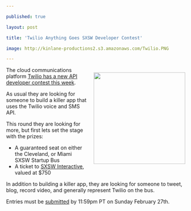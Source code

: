 ---
published: true
layout: post
title: 'Twilio Anything Goes SXSW Developer Contest'
image: http://kinlane-productions2.s3.amazonaws.com/Twilio.PNG
---

<a href="https://www.twilio.com"><img style="padding: 15px;" src="https://kinlane-productions2.s3.amazonaws.com/Twilio.PNG" alt="" width="250" align="right" /></a>The cloud communications platform <a href="http://blog.twilio.com/2011/02/anything-goes-developers-on-a-bus.html" target="_blank">Twilio has a new API developer contest this week</a>.<p>
As usual they are looking for someone to build a killer app that uses the Twilio voice and SMS API.<p>
This round they are looking for more, but first lets set the stage with the prizes:
<ul class="mainlist">
	<li>A guaranteed seat on either the Cleveland, or Miami SXSW Startup Bus</li>
	<li>A ticket to <a href="http://sxsw.com/interactive" target="_blank">SXSW Interactive</a>, valued at $750</li>
</ul>
In addition to building a killer app, they are looking for someone to tweet, blog, record video, and generally represent Twilio on the bus.<p>
Entries must be <a href="http://contests.twilio.com/submit-your-twilio-project.html" target="_blank">submitted</a> by 11:59pm PT on Sunday February 27th.

